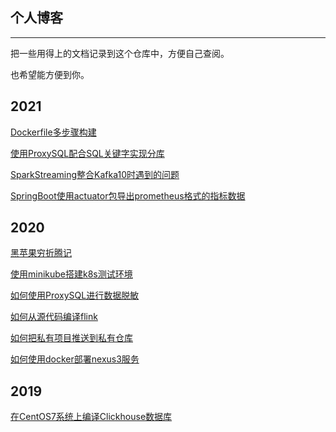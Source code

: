 ## 个人博客
-----

把一些用得上的文档记录到这个仓库中，方便自己查阅。

也希望能方便到你。

## 2021

[Dockerfile多步骤构建](_posts/2021/01/README.md)

[使用ProxySQL配合SQL关键字实现分库](_posts/2021/03/使用proxysql实现分库分表.md)

[SparkStreaming整合Kafka10时遇到的问题](_posts/2021/03/spark_stream_with_kafka10.md)

[SpringBoot使用actuator包导出prometheus格式的指标数据](_posts/2021/03/spring/springboot_actuator_prometheus.md)


## 2020

[黑苹果穷折腾记](_posts/2020/09/HackMacOS/README.md)

[使用minikube搭建k8s测试环境](_posts/2020/04/30/minikube.md)

[如何使用ProxySQL进行数据脱敏](_posts/2020/04/28/proxysql-data-masking.md)

[如何从源代码编译flink](_posts/2020/04/23/build-flink.md)

[如何把私有项目推送到私有仓库](_posts/2020/04/22/mvn-deploy.md)

[如何使用docker部署nexus3服务](_posts/2020/04/14/deployment-nexus3-using-docker.md)


## 2019

[在CentOS7系统上编译Clickhouse数据库](_posts/archives/2019/build-clickhouse-on-centos.md)